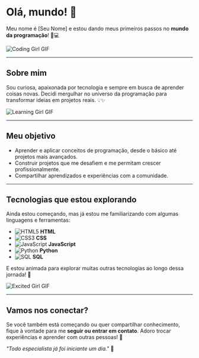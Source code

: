 # Olá, mundo! 👋

Meu nome é [Seu Nome] e estou dando meus primeiros passos no **mundo da programação**! 🌱💻  

![Coding Girl GIF](https://media.giphy.com/media/3o7TKsQ6QOqmvk51L2/giphy.gif)

---

## Sobre mim
Sou curiosa, apaixonada por tecnologia e sempre em busca de aprender coisas novas. Decidi mergulhar no universo da programação para transformar ideias em projetos reais. 💡✨  

![Learning Girl GIF](https://media.giphy.com/media/26BRv0ThflsHCqDrG/giphy.gif)

---

## Meu objetivo
- Aprender e aplicar conceitos de programação, desde o básico até projetos mais avançados.  
- Construir projetos que me desafiem e me permitam crescer profissionalmente.  
- Compartilhar aprendizados e experiências com a comunidade.  

---

## Tecnologias que estou explorando

Ainda estou começando, mas já estou me familiarizando com algumas linguagens e ferramentas:  

- ![HTML5](https://img.icons8.com/color/48/000000/html-5.png) **HTML**  
- ![CSS3](https://img.icons8.com/color/48/000000/css3.png) **CSS**  
- ![JavaScript](https://img.icons8.com/color/48/000000/javascript.png) **JavaScript**  
- ![Python](https://img.icons8.com/color/48/000000/python.png) **Python**  
- ![SQL](https://img.icons8.com/color/48/000000/sql.png) **SQL**  

E estou animada para explorar muitas outras tecnologias ao longo dessa jornada! 🚀  

![Excited Girl GIF](https://media.giphy.com/media/l0HlQ7LRalK7oZp3C/giphy.gif)

---

## Vamos nos conectar?
Se você também está começando ou quer compartilhar conhecimento, fique à vontade para me **seguir ou entrar em contato**. Adoro trocar experiências e aprender com outras pessoas! 🤝  

*"Todo especialista já foi iniciante um dia."* 🌟  
